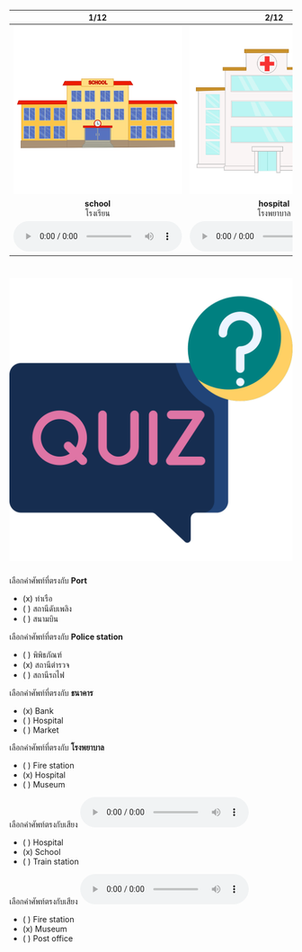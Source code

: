 <div class="carrousel">


|1/12|2/12|3/12|4/12|5/12|6/12|7/12|8/12|9/12|10/12|11/12|12/12|
| :----: | :----: | :----: | :----: | :----: | :----: | :----: | :----: | :----: | :----: | :----: | :----: |
|![](/media/img/places__school.svg)|![](/media/img/places__hospital.svg)|![](/media/img/places__bank.svg)|![](/media/img/places__market.svg)|![](/media/img/places__police&#x20;station.svg)|![](/media/img/places__train&#x20;station.svg)|![](/media/img/places__fire&#x20;station.svg)|![](/media/img/places__post&#x20;office.svg)|![](/media/img/places__airport.svg)|![](/media/img/places__port.svg)|![](/media/img/places__museum.svg)|![](/media/img/places__atm.svg)|
|**school**<br>โรงเรียน|**hospital**<br>โรงพยาบาล|**bank**<br>ธนาคาร|**market**<br>ตลาด|**police station**<br>สถานีตํารวจ|**train station**<br>สถานีรถไฟ|**fire station**<br>สถานีดับเพลิง|**post office**<br>ที่ทำการไปรษณีย์|**airport**<br>สนามบิน|**port**<br>ท่าเรือ|**museum**<br>พิพิธภัณฑ์|**atm**<br>เอทีเอ็ม|
|![](/media/audio/school.mp3)|![](/media/audio/hospital.mp3)|![](/media/audio/bank.mp3)|![](/media/audio/market.mp3)|![](/media/audio/police&#x20;station.mp3)|![](/media/audio/train&#x20;station.mp3)|![](/media/audio/fire&#x20;station.mp3)|![](/media/audio/post&#x20;office.mp3)|![](/media/audio/airport.mp3)|![](/media/audio/port.mp3)|![](/media/audio/museum.mp3)|![](/media/audio/atm.mp3)|

</div>



# ![icon](/media/icons/quiz.svg) 


 เลือกคำศัพท์ที่ตรงกับ **Port**
 - (x) ท่าเรือ
 - ( ) สถานีดับเพลิง
 - ( ) สนามบิน

 เลือกคำศัพท์ที่ตรงกับ **Police station**
 - ( ) พิพิธภัณฑ์
 - (x) สถานีตํารวจ
 - ( ) สถานีรถไฟ

 เลือกคำศัพท์ที่ตรงกับ **ธนาคาร**
 - (x) Bank
 - ( ) Hospital
 - ( ) Market

 เลือกคำศัพท์ที่ตรงกับ **โรงพยาบาล**
 - ( ) Fire station
 - (x) Hospital
 - ( ) Museum

เลือกคำศัพท์ตรงกับเสียง ![](/media/audio/school.mp3) 
 - ( ) Hospital
 - (x) School
 - ( ) Train station


เลือกคำศัพท์ตรงกับเสียง ![](/media/audio/museum.mp3) 
 - ( ) Fire station
 - (x) Museum
 - ( ) Post office

